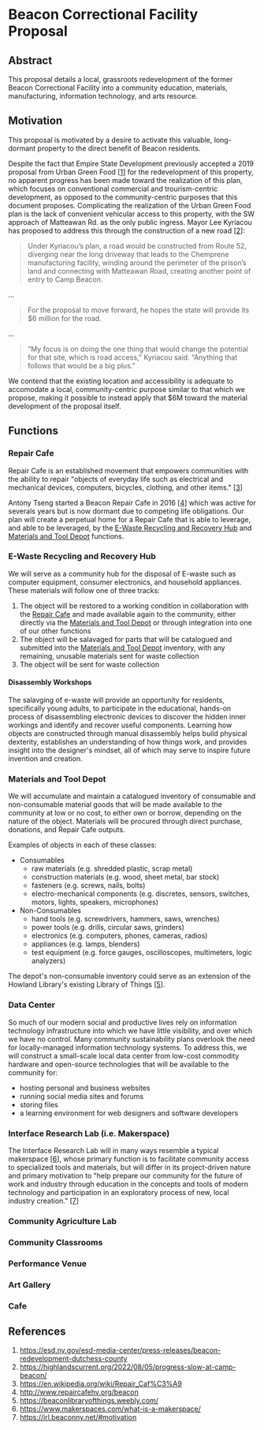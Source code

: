 # Beacon Correctional Facility Proposal

## Abstract

This proposal details a local, grassroots redevelopment of the former Beacon Correctional Facility into a community education, materials, manufacturing, information technology, and arts resource.


## Motivation

This proposal is motivated by a desire to activate this valuable, long-dormant property to the direct benefit of Beacon residents.

Despite the fact that Empire State Development previously accepted a 2019 proposal from Urban Green Food [[1](https://esd.ny.gov/esd-media-center/press-releases/beacon-redevelopment-dutchess-county)] for the redevelopment of this property, no apparent progress has been made toward the realization of this plan, which focuses on conventional commercial and trourism-centric development, as opposed to the community-centric purposes that this document proposes. Complicating the realization of the Urban Green Food plan is the lack of convenient vehicular access to this property, with the SW approach of Matteawan Rd. as the only public ingress. Mayor Lee Kyriacou has proposed to address this through the construction of a new road [[2](https://highlandscurrent.org/2022/08/05/progress-slow-at-camp-beacon/)]:

> Under Kyriacou’s plan, a road would be constructed from Route 52, diverging near the long driveway that leads to the Chemprene manufacturing facility, winding around the perimeter of the prison’s land and connecting with Matteawan Road, creating another point of entry to Camp Beacon.

...

> For the proposal to move forward, he hopes the state will provide its $6 million for the road.

... 

> “My focus is on doing the one thing that would change the potential for that site, which is road access,” Kyriacou said. “Anything that follows that would be a big plus.”

We contend that the existing location and accessibility is adequate to accomodate a local, community-centric purpose similar to that which we propose, making it possible to instead apply that $6M toward the material development of the proposal itself.


## Functions

### Repair Cafe

Repair Cafe is an established movement that empowers communities with the ability to repair "objects of everyday life such as electrical and mechanical devices, computers, bicycles, clothing, and other items." [[3](https://en.wikipedia.org/wiki/Repair_Caf%C3%A9)]

Antony Tseng started a Beacon Repair Cafe in 2016 [[4](http://www.repaircafehv.org/beacon)] which was active for severals years but is now dormant due to competing life obligations. Our plan will create a perpetual home for a Repair Cafe that is able to leverage, and able to be leveraged, by the <a href="#e-waste-recycling-and-recovery-hub">E-Waste Recycling and Recovery Hub</a> and <a href="#materials-and-tool-depot">Materials and Tool Depot</a> functions.


### E-Waste Recycling and Recovery Hub

We will serve as a community hub for the disposal of E-waste such as computer equipment, consumer electronics, and household appliances. These materials will follow one of three tracks:

1. The object will be restored to a working condition in collaboration with the <a href="#repair-cafe">Repair Cafe</a> and made available again to the community, either directly via the <a href="#materials-and-tool-depot">Materials and Tool Depot</a> or through integration into one of our other functions
2. The object will be salavaged for parts that will be catalogued and submitted into the <a href="#materials-and-tool-depot">Materials and Tool Depot</a> inventory, with any remaining, unusable materials sent for waste collection
3. The object will be sent for waste collection

#### Disassembly Workshops

The salavging of e-waste will provide an opportunity for residents, specifically young adults, to participate in the educational, hands-on process of disassembling electronic devices to discover the hidden inner workings and identify and recover useful components. Learning how objects are constructed through manual disassembly helps build physical dexterity, establishes an understanding of how things work, and provides insight into the designer's mindset, all of which may serve to inspire future invention and creation. 


### Materials and Tool Depot

We will accumulate and maintain a catalogued inventory of consumable and non-consumable material goods that will be made available to the community at low or no cost, to either own or borrow, depending on the nature of the object. Materials will be procured through direct purchase, donations, and Repair Cafe outputs.

Examples of objects in each of these classes:

- Consumables
  - raw materials (e.g. shredded plastic, scrap metal)
  - construction materials (e.g. wood, sheet metal, bar stock)
  - fasteners (e.g. screws, nails, bolts)
  - electro-mechanical components (e.g. discretes, sensors, switches, motors, lights, speakers, microphones)
- Non-Consumables
  - hand tools (e.g. screwdrivers, hammers, saws, wrenches)
  - power tools (e.g. drills, circular saws, grinders)
  - electronics (e.g. computers, phones, cameras, radios)
  - appliances (e.g. lamps, blenders)
  - test equipment (e.g. force gauges, oscilloscopes, multimeters, logic analyzers)

The depot's non-consumable inventory could serve as an extension of the Howland Library's existing Library of Things [[5](https://beaconlibraryofthings.weebly.com/)].

### Data Center

So much of our modern social and productive lives rely on information technology infrastructure into which we have little visibility, and over which we have no control. Many community sustainability plans overlook the need for locally-managed information technology systems. To address this, we will construct a small-scale local data center from low-cost commodity hardware and open-source technologies that will be available to the community for:
- hosting personal and business websites
- running social media sites and forums
- storing files
- a learning environment for web designers and software developers

### Interface Research Lab (i.e. Makerspace)

The Interface Research Lab will in many ways resemble a typical makerspace [[6](https://www.makerspaces.com/what-is-a-makerspace/)], whose primary function is to facilitate community access to specialized tools and materials, but will differ in its project-driven nature and primary motivation to "help prepare our community for the future of work and industry through education in the concepts and tools of modern technology and participation in an exploratory process of new, local industry creation." [[7](https://irl.beaconny.net/#motivation)]


### Community Agriculture Lab

### Community Classrooms

### Performance Venue

### Art Gallery

### Cafe

## References

1. https://esd.ny.gov/esd-media-center/press-releases/beacon-redevelopment-dutchess-county
2. https://highlandscurrent.org/2022/08/05/progress-slow-at-camp-beacon/
3. https://en.wikipedia.org/wiki/Repair_Caf%C3%A9
4. http://www.repaircafehv.org/beacon
5. https://beaconlibraryofthings.weebly.com/
6. https://www.makerspaces.com/what-is-a-makerspace/
7. https://irl.beaconny.net/#motivation
 
